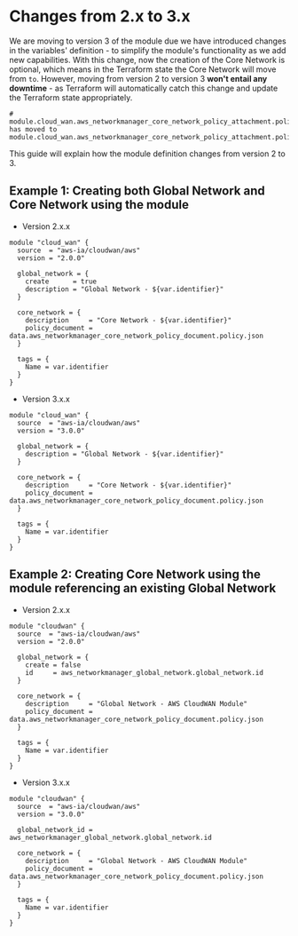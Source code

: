 # Changes from 2.x to 3.x

We are moving to version 3 of the module due we have introduced changes in the variables' definition - to simplify the module's functionality as we add new capabilities. With this change, now the creation of the Core Network is optional, which means in the Terraform state the Core Network will move from `` to ``. However, moving from version 2 to version 3 **won't entail any downtime** - as Terraform will automatically catch this change and update the Terraform state appropriately.

```
# module.cloud_wan.aws_networkmanager_core_network_policy_attachment.policy_attachment has moved to module.cloud_wan.aws_networkmanager_core_network_policy_attachment.policy_attachment[0]
```

This guide will explain how the module definition changes from version 2 to 3.

## Example 1: Creating both Global Network and Core Network using the module

* Version 2.x.x

```hcl
module "cloud_wan" {
  source  = "aws-ia/cloudwan/aws"
  version = "2.0.0"

  global_network = {
    create      = true
    description = "Global Network - ${var.identifier}"
  }

  core_network = {
    description     = "Core Network - ${var.identifier}"
    policy_document = data.aws_networkmanager_core_network_policy_document.policy.json
  }

  tags = {
    Name = var.identifier
  }
}
```

* Version 3.x.x

```hcl
module "cloud_wan" {
  source  = "aws-ia/cloudwan/aws"
  version = "3.0.0"

  global_network = {
    description = "Global Network - ${var.identifier}"
  }

  core_network = {
    description     = "Core Network - ${var.identifier}"
    policy_document = data.aws_networkmanager_core_network_policy_document.policy.json
  }

  tags = {
    Name = var.identifier
  }
}
```

## Example 2: Creating Core Network using the module referencing an existing Global Network

* Version 2.x.x

```hcl
module "cloudwan" {
  source  = "aws-ia/cloudwan/aws"
  version = "2.0.0"

  global_network = {
    create = false
    id     = aws_networkmanager_global_network.global_network.id
  }

  core_network = {
    description     = "Global Network - AWS CloudWAN Module"
    policy_document = data.aws_networkmanager_core_network_policy_document.policy.json
  }

  tags = {
    Name = var.identifier
  }
}
```

* Version 3.x.x

```hcl
module "cloudwan" {
  source  = "aws-ia/cloudwan/aws"
  version = "3.0.0"

  global_network_id = aws_networkmanager_global_network.global_network.id

  core_network = {
    description     = "Global Network - AWS CloudWAN Module"
    policy_document = data.aws_networkmanager_core_network_policy_document.policy.json
  }

  tags = {
    Name = var.identifier
  }
}
```